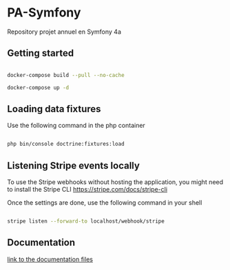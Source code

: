 
# PA-Symfony

Repository projet annuel en Symfony 4a


## Getting started

  

```bash

docker-compose build --pull --no-cache

docker-compose up -d

```

## Loading data fixtures

Use the following command in the php container

  

```bash

php bin/console doctrine:fixtures:load

```

## Listening Stripe events locally

To use the Stripe webhooks without hosting the application, you might need to install the Stripe CLI
https://stripe.com/docs/stripe-cli

Once the settings are done, use the following command in your shell

```bash

stripe listen --forward-to localhost/webhook/stripe

```

## Documentation

[link to the documentation files](documentation/)

